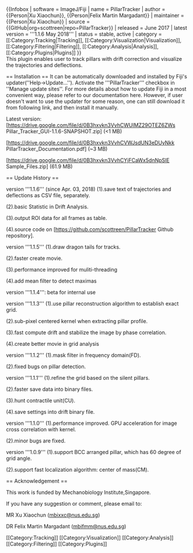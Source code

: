 <div style="float:right;">
{{Infobox
| software       = ImageJ/Fiji
| name           = PillarTracker
| author         = {{Person|Xu Xiaochun}}, {{Person|Felix Martin Margadant}}
| maintainer     = {{Person|Xu Xiaochun}}
| source         = {{GitHub|org=scottreen|repo=PillarTracker}}
| released       = June 2017
| latest version = '''1.1.6 May 2018'''
| status         = stable, active
| category       = [[:Category:Tracking|Tracking]], [[:Category:Visualization|Visualization]], [[:Category:Filtering|Filtering]], [[:Category:Analysis|Analysis]], [[:Category:Plugins|Plugins]]
}}
</div>

This plugin enables user to track pillars with drift correction and visualize the trajectories and deflections. 

== Installation ==
It can be automatically downloaded and installed by Fiji's updater(''Help->Update...''). Activate the '''PillarTracker''' checkbox in ''Manage update sites''. For more details about how to update Fiji in a most convenient way, please refer to our documentation here. However, if user doesn't want to use the updater for some reason, one can still download it from following link, and then install it manually. 

Latest version: [https://drive.google.com/file/d/0B3hxvkn3VvhCWUlMZ29OTEZ6ZWs Pillar_Tracker_GUI-1.1.6-SNAPSHOT.zip] (<1 MB)

[https://drive.google.com/file/d/0B3hxvkn3VvhCVWJsdUN3eDUyNkk PillarTracker_Documentation.pdf] (~3 MB)

[https://drive.google.com/file/d/0B3hxvkn3VvhCYjFCaWx5dnNpSlE Sample_Files.zip] (61.9 MB)

== Update History ==


version '''1.1.6''' (since Apr. 03, 2018)
 (1).save text of trajectories and deflections as CSV file, separately.

 (2).basic Statistic in Drift Analysis.

 (3).output ROI data for all frames as table.

 (4).source code on [https://github.com/scottreen/PillarTracker Github repository].


version '''1.1.5'''
 (1).draw dragon tails for tracks.

 (2).faster create movie.

 (3).performance improved for muliti-threading

 (4).add mean filter to detect maximas


version '''1.1.4''': beta for internal use
  

version '''1.1.3'''
 (1).use pillar reconstruction algorithm to establish exact grid.

 (2).sub-pixel centered kernel when extracting pillar profile.

 (3).fast compute drift and stabilize the image by phase correlation. 

 (4).create better movie in grid analysis


version '''1.1.2'''
 (1).mask filter in frequency domain(FD).

 (2).fixed bugs on pillar detection.


version '''1.1.1'''
 (1).refine the grid based on the silent pillars.

 (2).faster save data into binary files.

 (3).hunt contractile unit(CU).

 (4).save settings into drift binary file.


version '''1.1.0'''
 (1).performance improved. GPU acceleration for image cross correlation with kernel.

 (2).minor bugs are fixed.


version '''1.0.9'''
 (1).support BCC arranged pillar, which has 60 degree of grid angle. 

 (2).support fast localization algorithm: center of mass(CM).


== Acknowledgement ==

This work is funded by Mechanobiology Institute,Singapore.

If you have any suggestion or comment, please email to:

MR Xu Xiaochun (mbixxc@nus.edu.sg)

DR Felix Martin Margadant (mbifmm@nus.edu.sg)

[[Category:Tracking]]
[[Category:Visualization]]
[[Category:Analysis]]
[[Category:Filtering]]
[[Category:Plugins]]
